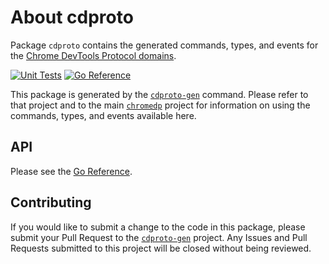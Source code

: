 # About cdproto

Package `cdproto` contains the generated commands, types, and events for the
[Chrome DevTools Protocol domains][devtools-protocol].

[![Unit Tests][cdproto-ci-status]][cdproto-ci]
[![Go Reference][goref-cdproto-status]][goref-cdproto]

This package is generated by the [`cdproto-gen`][cdproto-gen] command.  Please
refer to that project and to the main [`chromedp`][chromedp] project for
information on using the commands, types, and events available here.

## API

Please see the [Go Reference][goref-cdproto].

## Contributing

If you would like to submit a change to the code in this package, please submit
your Pull Request to the [`cdproto-gen`][cdproto-gen] project. Any Issues and
Pull Requests submitted to this project will be closed without being reviewed.

[cdproto-ci]: https://github.com/chromedp/cdproto/actions/workflows/build.yml (Build CI)
[cdproto-ci-status]: https://github.com/chromedp/cdproto/actions/workflows/build.yml/badge.svg (Build CI)
[cdproto-gen]: https://github.com/chromedp/cdproto-gen
[chromedp]: https://github.com/chromedp/chromedp
[devtools-protocol]: https://chromedevtools.github.io/devtools-protocol/
[goref-cdproto]: https://pkg.go.dev/github.com/chromedp/cdproto
[goref-cdproto-status]: https://pkg.go.dev/badge/github.com/chromedp/chromedp.svg
